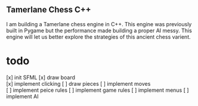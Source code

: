 ## Tamerlane Chess C++

I am building a Tamerlane chess engine in C++. This engine was previously built in Pygame but the performance made building a proper AI messy. This engine will let us better explore the strategies of this ancient chess varient. 

# todo
[x] init SFML 
[x] draw board  
[x] implement clicking 
[ ] draw pieces 
[ ] implement moves  
[ ] implement peice rules 
[ ] implement game rules 
[ ] implement menus 
[ ] implement AI 
